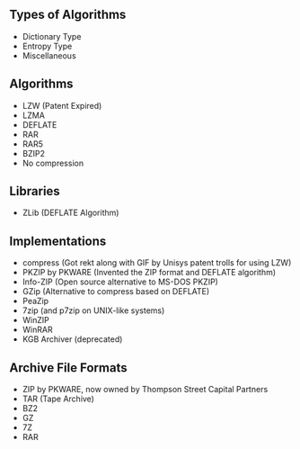 ## Types of Algorithms
- Dictionary Type
- Entropy Type
- Miscellaneous
## Algorithms
- LZW (Patent Expired)
- LZMA
- DEFLATE
- RAR
- RAR5
- BZIP2
- No compression
## Libraries
- ZLib (DEFLATE Algorithm)
## Implementations
- compress (Got rekt along with GIF by Unisys patent trolls for using LZW)
- PKZIP by PKWARE (Invented the ZIP format and DEFLATE algorithm)
- Info-ZIP (Open source alternative to MS-DOS PKZIP)
- GZip (Alternative to compress based on DEFLATE)
- PeaZip
- 7zip (and p7zip on UNIX-like systems)
- WinZIP
- WinRAR
- KGB Archiver (deprecated)
## Archive File Formats
- ZIP by PKWARE, now owned by Thompson Street Capital Partners
- TAR (Tape Archive)
- BZ2
- GZ
- 7Z
- RAR